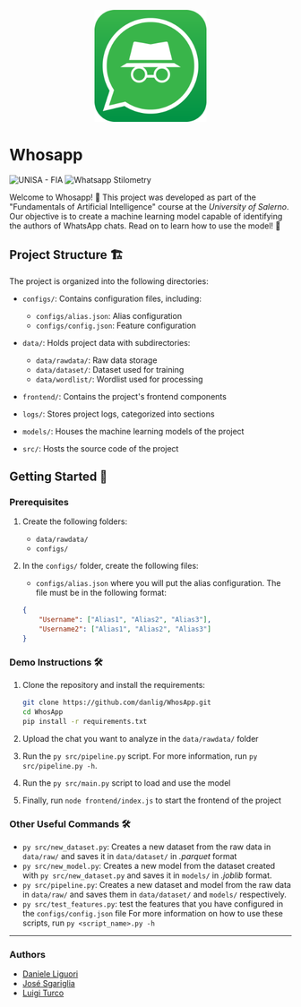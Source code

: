 <p align="center">
    <img src="static/asset/logo_whosapp.png" width="200" height="200" alt="Whosapp Logo">
</p>

# Whosapp
![UNISA - FIA](https://img.shields.io/badge/unisa-FIA-blue)
![Whatsapp Stilometry](https://img.shields.io/badge/whatsapp_stilometry-lightgreen)

Welcome to Whosapp! 🚀 This project was developed as part of the "Fundamentals of Artificial Intelligence" course at the _University of Salerno_. Our objective is to create a machine learning model capable of identifying the authors of WhatsApp chats. Read on to learn how to use the model! 📱

## Project Structure 🏗️

The project is organized into the following directories:

- `configs/`: Contains configuration files, including:
  - `configs/alias.json`: Alias configuration
  - `configs/config.json`: Feature configuration

- `data/`: Holds project data with subdirectories:
  - `data/rawdata/`: Raw data storage
  - `data/dataset/`: Dataset used for training
  - `data/wordlist/`: Wordlist used for processing

- `frontend/`: Contains the project's frontend components

- `logs/`: Stores project logs, categorized into sections

- `models/`: Houses the machine learning models of the project

- `src/`: Hosts the source code of the project

## Getting Started 🚀

### Prerequisites

1. Create the following folders:
    - `data/rawdata/`
    - `configs/`

2. In the `configs/` folder, create the following files:
    - `configs/alias.json` where you will put the alias configuration. The file must be in the following format:
    ```json
    {
        "Username": ["Alias1", "Alias2", "Alias3"],
        "Username2": ["Alias1", "Alias2", "Alias3"]
    }
    ```

### Demo Instructions 🛠️

1. Clone the repository and install the requirements:
   ```bash
   git clone https://github.com/danlig/WhosApp.git
   cd WhosApp
   pip install -r requirements.txt
    ```

2. Upload the chat you want to analyze in the `data/rawdata/` folder
3. Run the `py src/pipeline.py` script. For more information, run `py src/pipeline.py -h`.
4. Run the `py src/main.py` script to load and use the model
5. Finally, run `node frontend/index.js` to start the frontend of the project 
   
### Other Useful Commands 🛠️

- `py src/new_dataset.py`: Creates a new dataset from the raw data in `data/raw/` and saves it in `data/dataset/` in _.parquet_ format
- `py src/new_model.py`: Creates a new model from the dataset created with `py src/new_dataset.py` and saves it in `models/` in _.joblib_ format.
- `py src/pipeline.py`:  Creates a new dataset and model from the raw data in `data/raw/` and saves them in `data/dataset/` and `models/` respectively.
- `py src/test_features.py`: test the features that you have configured in the `configs/config.json` file
For more information on how to use these scripts, run `py <script_name>.py -h`

---                                                                          
### Authors
- [Daniele Liguori](https://github.com/danlig)
- [José Sgariglia](https://github.com/jose-sgariglia)
- [Luigi Turco](https://github.com/KronosPNG)










